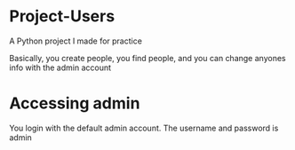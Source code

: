 # Project-Users
A Python project I made for practice

Basically, you create people, you find people, and you can change anyones info with the admin account

# Accessing admin
You login with the default admin account. The username and password is admin
